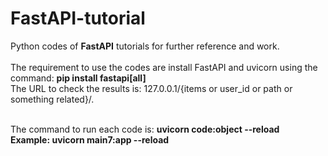 # FastAPI-tutorial
Python codes of **FastAPI** tutorials for further reference and work. </br></br>
The requirement to use the codes are install FastAPI and uvicorn using the command: **pip install fastapi[all]**</br>
The URL to check the results is: 127.0.0.1/{items or user_id or path or something related}/. </br> </br>

The command to run each code is: **uvicorn code:object --reload** </br>
**Example: uvicorn main7:app --reload**
